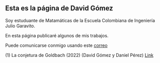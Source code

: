 ## Esta es la página de David Gómez

Soy estuduante de Matamáticas de la Escuela Colombiana de Ingeniería Julio Garavito. 

En esta página publicaré algunos de mis trabajos.

Puede comunicarse conmigo usando este [correo](https://outlook.office.com/mail/deeplink/compose?mailtouri=mailto%3Adavid.gomez-o%40mail.escuelaing.edu.co)

(1) La conjetura de Goldbach (2022) (David Gómez y Daniel Pérez) [Link](https://github.com/Dago-26/Dago-26.github.io/blob/main/La%20Conjetura%20de%20Goldbach.pdf)
